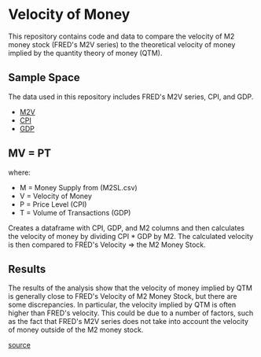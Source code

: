 # Velocity of Money

This repository contains code and data to compare the velocity of M2 money stock (FRED's M2V series) to the theoretical velocity of money implied by the quantity theory of money (QTM).

## Sample Space

The data used in this repository includes FRED's M2V series, CPI, and GDP.

* [M2V](https://fred.stlouisfed.org/series/M2V)
* [CPI](https://fred.stlouisfed.org/series/CPIAUCSL)
* [GDP](https://fred.stlouisfed.org/series/GDP)

## MV = PT

where:

* M = Money Supply from (M2SL.csv)
* V = Velocity of Money
* P = Price Level (CPI) 
* T = Volume of Transactions (GDP)

Creates a dataframe with CPI, GDP, and M2 columns and then calculates the velocity of money by dividing CPI * GDP by M2. The calculated velocity is then compared to FRED's Velocity => the M2 Money Stock.

## Results

The results of the analysis show that the velocity of money implied by QTM is generally close to FRED's Velocity of M2 Money Stock, but there are some discrepancies. In particular, the velocity implied by QTM is often higher than FRED's velocity. This could be due to a number of factors, such as the fact that FRED's M2V series does not take into account the velocity of money outside of the M2 money stock.

[source](https://www.investopedia.com/insights/what-is-the-quantity-theory-of-money/)
